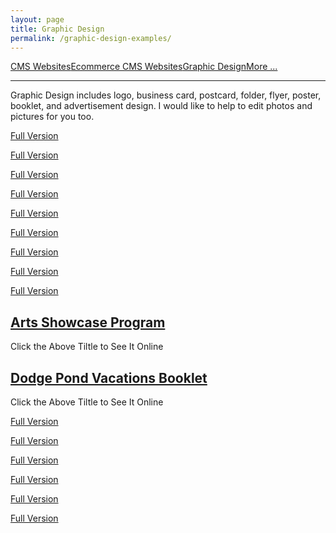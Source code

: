 ```yaml
---
layout: page
title: Graphic Design
permalink: /graphic-design-examples/
---
```


<div class="submenuright">
   <p><a href="/regular-website-examples/">CMS Websites</a><a href="/ecommerce-website-examples/">Ecommerce CMS Websites</a><a href="/graphic-design-examples/">Graphic Design</a><a href="/more-examples/">More ...</a></p>
</div>

<div class="submenurighthr">
   <hr>
</div>

<div>
    <p>Graphic Design includes logo, business card, postcard, folder, flyer, poster, booklet, and advertisement design. I would like to help to edit photos and pictures for you too. </p>
</div>

<div class="gridlayoutfirst">
   <div class="containerfixed2">
      <div class="row"> 
         <div class="col-md-6 col-lg-6">
            <div class="center-cropped col-lg-12" id="graphicdesign31">
               <p><a href="/images/autismWalkBanner.jpg" target="_blank">Full Version</a></p>     
            </div>
         </div>
         <div class="col-md-6 col-lg-6">
            <div class="center-cropped col-lg-12" id="graphicdesign32">
               <p><a href="/images/roseWoman1.jpg" target="_blank">Full Version</a></p>     
            </div>
         </div>       
      </div>
   </div>
</div>

<div class="gridlayoutsecond">
   <div class="containerfixed2">
      <div class="row"> 
         <div class="col-md-3 col-lg-3">
            <div class="center-cropped col-lg-12" id="graphicdesign21">
               <p><a href="/images/autismWalkLogo2022.jpg" target="_blank">Full Version</a></p>     
            </div>
         </div>
         <div class="col-md-3 col-lg-3">
            <div class="center-cropped col-lg-12" id="graphicdesign22">
               <p><a href="/images/AWBookLogo.jpg" target="_blank">Full Version</a></p>     
            </div>
         </div>       
         <div class="col-md-3 col-lg-3">
            <div class="center-cropped col-lg-12" id="graphicdesign23">
               <p><a href="/images/AWCircusLogo.jpg" target="_blank">Full Version</a></p>     
            </div>
         </div>
         <div class="col-md-3 col-lg-3">
            <div class="center-cropped col-lg-12" id="graphicdesign24">
               <p><a href="/images/AWDisnepLogo.jpg" target="_blank">Full Version</a></p>     
            </div>
         </div>
      </div>
   </div>
</div>

<div class="gridlayoutfirst">
   <div class="containerfixed2">
      <div class="row"> 
         <div class="col-md-4 col-lg-4">
            <div class="center-cropped col-lg-12" id="graphicdesign41">
               <p><a href="/images/artsShow2017Flyer8.5x11.jpg" target="_blank">Full Version</a></p>     
            </div>
         </div>
         <div class="col-md-4 col-lg-4">
            <div class="center-cropped col-lg-12" id="graphicdesign42">
               <p><a href="/images/childrenCareManagementFlyer2022.jpg" target="_blank">Full Version</a></p>     
            </div>
         </div>       
         <div class="col-md-4 col-lg-4">
            <div class="center-cropped col-lg-12" id="graphicdesign43">
               <p><a href="/images/CPSflyer2018.jpg" target="_blank">Full Version</a></p>     
            </div>
         </div>       
      </div>
   </div>
</div>

<div class="gridlayoutsecond">
   <div class="containerfixed2">
      <div class="row"> 
         <div class="col-md-6 col-lg-6">
            <div class="col-lg-12" id="graphicdesign51">
               <h2><a href="/files/artsShowProgram2019.pdf" target="_blank">Arts Showcase Program</a></h2>  
               <p>Click the Above Tiltle to See It Online</p>   
            </div>
         </div>
         <div class="col-md-6 col-lg-6">
            <div class="col-lg-12" id="graphicdesign52">
               <h2><a href="/files/dpBooklet2019.pdf" target="_blank">Dodge Pond Vacations Booklet</a></h2>     
               <p>Click the Above Tiltle to See It Online</p>   
            </div>
         </div>       
      </div>
   </div>
</div>

<div class="gridlayoutfirst">
   <div class="containerfixed2">
      <div class="row"> 
         <div class="col-md-6 col-lg-6">
            <div class="center-cropped col-lg-12" id="graphicdesign61">
               <p><a href="/images/bridgesBrochure2022.jpg" target="_blank">Full Version</a></p>     
            </div>
         </div>
         <div class="col-md-6 col-lg-6">
            <div class="center-cropped col-lg-12" id="graphicdesign62">
               <p><a href="/images/bridgesBrochure2022-2.jpg" target="_blank">Full Version</a></p>     
            </div>
         </div>       
      </div>
   </div>
</div>

<div class="gridlayoutsecond">
   <div class="containerfixed2">
      <div class="row"> 
         <div class="col-md-3 col-lg-3">
            <div class="center-cropped col-lg-12" id="graphicdesign11">
               <p><a href="/images/poppyFlowers.jpg" target="_blank">Full Version</a></p>
            </div>    
         </div>
         <div class="col-md-3 col-lg-3">
            <div class="center-cropped col-lg-12" id="graphicdesign12">
               <p><a href="/images/2023NewYear.jpg" target="_blank">Full Version</a></p>     
            </div>
         </div>       
         <div class="col-md-3 col-lg-3">
            <div class="center-cropped col-lg-12" id="graphicdesign13">
               <p><a href="/images/logoDFP.jpg" target="_blank">Full Version</a></p>     
            </div>
         </div>
         <div class="col-md-3 col-lg-3">
            <div class="center-cropped col-lg-12" id="graphicdesign14">
               <p><a href="/images/ChristmasCardBlueWebNodes.jpg" target="_blank">Full Version</a></p>     
            </div>
         </div>
      </div>
   </div>
</div>